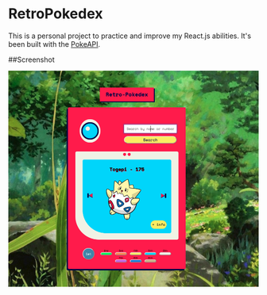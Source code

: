 
# RetroPokedex

This is a personal project to practice and improve my React.js abilities. It's been built with the [PokeAPI](https://pokeapi.co/).

##Screenshot

![](./src/images/Screenshot.png)

